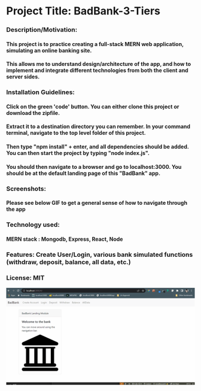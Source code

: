 # Project Title: BadBank-3-Tiers

### Description/Motivation: 
#### This project is to practice creating a full-stack MERN web application, simulating an online banking site. <br/>
#### This allows me to understand design/architecture of the app, and how to implement and integrate different technologies from both the client and server sides.

### Installation Guidelines: 
#### Click on the green 'code' button. You can either clone this project or download the zipfile.
#### Extract it to a destination directory you can remember. In your command terminal, navigate to the top level folder of this project.
#### Then type "npm install" + enter, and all dependencies should be added. You can then start the project by typing "node index.js".
#### You should then navigate to a browser and go to localhost:3000. You should be at the default landing page of this "BadBank" app.

### Screenshots:
#### Please see below GIF to get a general sense of how to navigate through the app

### Technology used: 
#### MERN stack : Mongodb, Express, React, Node

### Features: Create User/Login, various bank simulated functions (withdraw, deposit, balance, all data, etc.)

### License: MIT 

<img src="badbank.gif" alt="Tour of Bad Bank app via GIF"/>

